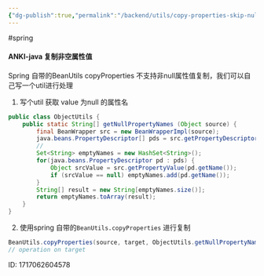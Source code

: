 ```yaml
---
{"dg-publish":true,"permalink":"/backend/utils/copy-properties-skip-null/","created":"2024-05-27T15:04:10.000+08:00","updated":"2024-05-30T17:50:04.586+08:00"}
---
```


#spring 
#### ANKI-java 复制非空属性值
Spring 自带的BeanUtils copyProperties 不支持非null属性值复制，我们可以自己写一个util进行处理
1. 写个util 获取 value 为null 的属性名
```java
public class ObjectUtils {
    public static String[] getNullPropertyNames (Object source) {
        final BeanWrapper src = new BeanWrapperImpl(source);
        java.beans.PropertyDescriptor[] pds = src.getPropertyDescriptors();
		//
        Set<String> emptyNames = new HashSet<String>();
        for(java.beans.PropertyDescriptor pd : pds) {
            Object srcValue = src.getPropertyValue(pd.getName());
            if (srcValue == null) emptyNames.add(pd.getName());
        }
        String[] result = new String[emptyNames.size()];
        return emptyNames.toArray(result);
    }
}
```
2. 使用spring 自带的`BeanUtils.copyProperties` 进行复制
```java
BeanUtils.copyProperties(source, target, ObjectUtils.getNullPropertyNames(source));
// operation on target
```
ID: 1717062604578


